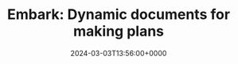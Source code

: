 ---
title: 'Embark: Dynamic documents for making plans'
slug: 20240303T135600
date: 2024-03-03T13:56:00+0000
params:
  url: https://www.inkandswitch.com/embark/
tags:
- design
- to-read
---